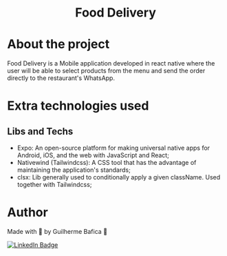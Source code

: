 <h1 align="center">Food Delivery</h1>

# About the project

Food Delivery is a Mobile application developed in react native where the user will be able to select products from the menu and send the order directly to the restaurant's WhatsApp.

# Extra technologies used

## Libs and Techs

- Expo: An open-source platform for making universal native apps for Android, iOS, and the web with JavaScript and React;
- Nativewind (Tailwindcss): A CSS tool that has the advantage of maintaining the application's standards;
- clsx: Lib generally used to conditionally apply a given className. Used together with Tailwindcss;

# Author

Made with 💜 by Guilherme Bafica 👋

[![LinkedIn Badge](https://img.shields.io/badge/-GuilhermeBafica-blue?style=flat-square&logo=Linkedin&logoColor=white&link=https://www.linkedin.com/in/guilhermebafica/)](https://www.linkedin.com/in/guilhermebafica/)
